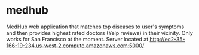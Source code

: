 # medhub
MedHub web application that matches top diseases to user's symptoms and then provides highest rated doctors (Yelp reviews) in their vicinity. Only works for San Francisco at the moment. Server located at http://ec2-35-166-19-234.us-west-2.compute.amazonaws.com:5000/
